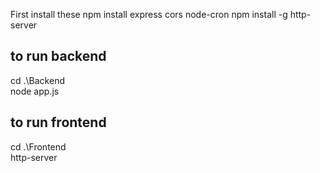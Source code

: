 First install these
npm install express cors node-cron
npm install -g http-server

to run backend
-----------------
cd .\Backend\
node app.js



to run frontend
-------------------
cd .\Frontend\
http-server